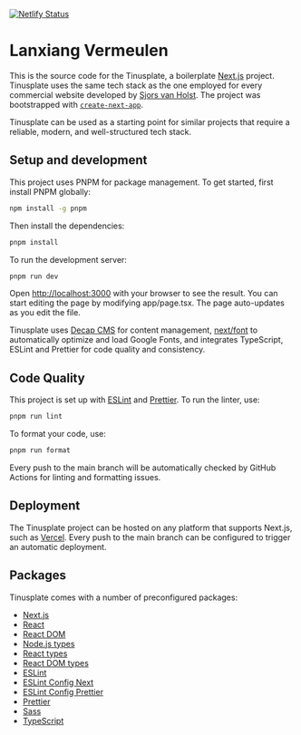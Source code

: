 [![Netlify Status](https://api.netlify.com/api/v1/badges/9e2729bc-9427-49e5-b8bf-850c3aed3221/deploy-status)](https://app.netlify.com/sites/tinusplate/deploys)

# Lanxiang Vermeulen

This is the source code for the Tinusplate, a boilerplate [Next.js](https://nextjs.org/) project. Tinusplate uses the same tech stack as the one employed for every commercial website developed by [Sjors van Holst](https://sjorsvanholst.nl/). The project was bootstrapped with [`create-next-app`](https://github.com/vercel/next.js/tree/canary/packages/create-next-app).

Tinusplate can be used as a starting point for similar projects that require a reliable, modern, and well-structured tech stack.

## Setup and development

This project uses PNPM for package management. To get started, first install PNPM globally:

```bash
npm install -g pnpm
```

Then install the dependencies:

```bash
pnpm install
```

To run the development server:

```bash
pnpm run dev
```

Open [http://localhost:3000](http://localhost:3000) with your browser to see the result. You can start editing the page by modifying app/page.tsx. The page auto-updates as you edit the file.

Tinusplate uses [Decap CMS](https://decapcms.org/) for content management, [next/font](https://nextjs.org/docs/app/api-reference/components/font) to automatically optimize and load Google Fonts, and integrates TypeScript, ESLint and Prettier for code quality and consistency.

## Code Quality

This project is set up with [ESLint](https://eslint.org/) and [Prettier](https://prettier.io/). To run the linter, use:

```bash
pnpm run lint
```

To format your code, use:

```bash
pnpm run format
```

Every push to the main branch will be automatically checked by GitHub Actions for linting and formatting issues.

## Deployment

The Tinusplate project can be hosted on any platform that supports Next.js, such as [Vercel](https://vercel.com/). Every push to the main branch can be configured to trigger an automatic deployment.

## Packages

Tinusplate comes with a number of preconfigured packages:

- [Next.js](https://nextjs.org/)
- [React](https://reactjs.org/)
- [React DOM](https://reactjs.org/docs/react-dom.html)
- [Node.js types](https://www.npmjs.com/package/@types/node)
- [React types](https://www.npmjs.com/package/@types/react)
- [React DOM types](https://www.npmjs.com/package/@types/react-dom)
- [ESLint](https://eslint.org/)
- [ESLint Config Next](https://www.npmjs.com/package/eslint-config-next)
- [ESLint Config Prettier](https://www.npmjs.com/package/eslint-config-prettier)
- [Prettier](https://prettier.io/)
- [Sass](https://sass-lang.com/)
- [TypeScript](https://www.typescriptlang.org/)
